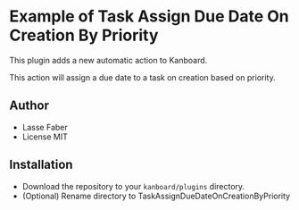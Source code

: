 # Example of Task Assign Due Date On Creation By Priority

This plugin adds a new automatic action to Kanboard.

This action will assign a due date to a task on creation based on priority.

## Author

- Lasse Faber
- License MIT

## Installation

- Download the repository to your `kanboard/plugins` directory.
- (Optional) Rename directory to TaskAssignDueDateOnCreationByPriority